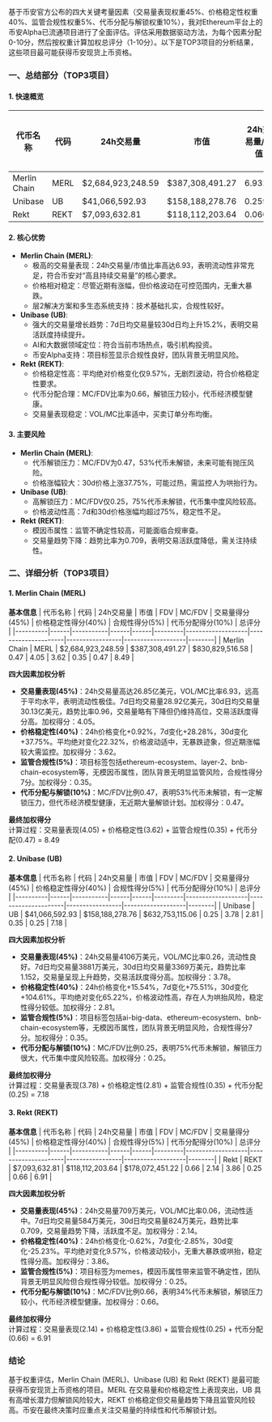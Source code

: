 基于币安官方公布的四大关键考量因素（交易量表现权重45%、价格稳定性权重40%、监管合规性权重5%、代币分配与解锁权重10%），我对Ethereum平台上的币安Alpha已流通项目进行了全面评估。评估采用数据驱动方法，为每个因素分配0-10分，然后按权重计算加权总评分（1-10分）。以下是TOP3项目的分析结果，这些项目最可能获得币安现货上币资格。

### 一、总结部分（TOP3项目）

#### 1. 快速概览
| 代币名称 | 代码 | 24h交易量 | 市值 | 24h交易量/市值 | FDV | MC/FDV | 总评分(1-10分) |
|----------|------|-----------|------|----------------|------|---------|----------------|
| Merlin Chain | MERL | $2,684,923,248.59 | $387,308,491.27 | 6.9323 | $830,829,516.58 | 0.47 | 8.49 |
| Unibase | UB | $41,066,592.93 | $158,188,278.76 | 0.2596 | $632,753,115.06 | 0.25 | 7.18 |
| Rekt | REKT | $7,093,632.81 | $118,112,203.64 | 0.0601 | $178,072,451.22 | 0.66 | 6.91 |

#### 2. 核心优势
- **Merlin Chain (MERL)**:
  - 极高的交易量表现：24h交易量/市值比率高达6.93，表明流动性非常充足，符合币安对“高且持续交易量”的核心要求。
  - 价格相对稳定：尽管近期有涨幅，但价格波动在可控范围内，无重大暴跌。
  - 层2解决方案和多生态系统支持：技术基础扎实，合规性较好。
- **Unibase (UB)**:
  - 强大的交易量增长趋势：7d日均交易量较30d日均上升15.2%，表明交易活跃度持续提升。
  - AI和大数据领域定位：符合当前市场热点，吸引机构投资。
  - 币安Alpha支持：项目标签显示合规性良好，团队背景无明显风险。
- **Rekt (REKT)**:
  - 价格稳定性高：平均绝对价格变化仅9.57%，无剧烈波动，符合价格稳定性要求。
  - 代币分配合理：MC/FDV比率为0.66，解锁压力较小，代币经济模型健康。
  - 交易量表现稳定：VOL/MC比率适中，买卖订单分布均衡。

#### 3. 主要风险
- **Merlin Chain (MERL)**:
  - 代币解锁压力：MC/FDV为0.47，53%代币未解锁，未来可能有抛压风险。
  - 价格涨幅较大：30d价格上涨37.75%，可能过热，需监控人为哄抬行为。
- **Unibase (UB)**:
  - 高解锁压力：MC/FDV仅0.25，75%代币未解锁，代币集中度风险较高。
  - 价格波动性高：7d和30d价格涨幅均超过75%，稳定性不足。
- **Rekt (REKT)**:
  - 模因币属性：监管不确定性较高，可能面临合规审查。
  - 交易量趋势下降：趋势比率为0.709，表明交易活跃度降低，需关注持续性。

### 二、详细分析（TOP3项目）

#### 1. Merlin Chain (MERL)
**基本信息**
| 代币名称 | 代码 | 24h交易量 | 市值 | FDV | MC/FDV | 交易量得分(45%) | 价格稳定性得分(40%) | 合规性得分(5%) | 代币分配得分(10%) | 总评分 |
|----------|------|-----------|------|------|---------|-------------------|---------------------|-----------------|-------------------|--------|
| Merlin Chain | MERL | $2,684,923,248.59 | $387,308,491.27 | $830,829,516.58 | 0.47 | 4.05 | 3.62 | 0.35 | 0.47 | 8.49 |

**四大因素加权分析**
- **交易量表现(45%)**：24h交易量高达26.85亿美元，VOL/MC比率6.93，远高于平均水平，表明流动性极佳。7d日均交易量28.92亿美元，30d日均交易量30.13亿美元，趋势比率0.96，交易量略有下降但仍维持高位，交易活跃度得分高。加权得分：4.05。
- **价格稳定性(40%)**：24h价格变化+0.92%，7d变化+28.28%，30d变化+37.75%。平均绝对变化22.32%，价格波动适中，无暴跌迹象，但近期涨幅较大需监控。加权得分：3.62。
- **监管合规性(5%)**：项目标签包括ethereum-ecosystem、layer-2、bnb-chain-ecosystem等，无模因币属性，团队背景无明显监管风险，合规性得分7分。加权得分：0.35。
- **代币分配与解锁(10%)**：MC/FDV比例0.47，表明53%代币未解锁，有一定解锁压力，但代币经济模型健康，无近期大量解锁计划。加权得分：0.47。

**最终加权得分**  
计算过程：交易量表现(4.05) + 价格稳定性(3.62) + 监管合规性(0.35) + 代币分配(0.47) = 8.49

#### 2. Unibase (UB)
**基本信息**
| 代币名称 | 代码 | 24h交易量 | 市值 | FDV | MC/FDV | 交易量得分(45%) | 价格稳定性得分(40%) | 合规性得分(5%) | 代币分配得分(10%) | 总评分 |
|----------|------|-----------|------|------|---------|-------------------|---------------------|-----------------|-------------------|--------|
| Unibase | UB | $41,066,592.93 | $158,188,278.76 | $632,753,115.06 | 0.25 | 3.78 | 2.81 | 0.35 | 0.25 | 7.18 |

**四大因素加权分析**
- **交易量表现(45%)**：24h交易量4106万美元，VOL/MC比率0.26，流动性良好。7d日均交易量3881万美元，30d日均交易量3369万美元，趋势比率1.152，交易量呈现上升趋势，交易活跃度得分高。加权得分：3.78。
- **价格稳定性(40%)**：24h价格变化+15.54%，7d变化+75.51%，30d变化+104.61%。平均绝对变化65.22%，价格波动性高，存在人为哄抬风险，稳定性得分较低。加权得分：2.81。
- **监管合规性(5%)**：项目标签包括ai-big-data、ethereum-ecosystem、bnb-chain-ecosystem等，无模因币属性，团队背景无明显风险，合规性得分7分。加权得分：0.35。
- **代币分配与解锁(10%)**：MC/FDV比例0.25，表明75%代币未解锁，解锁压力很大，代币集中度风险较高。加权得分：0.25。

**最终加权得分**  
计算过程：交易量表现(3.78) + 价格稳定性(2.81) + 监管合规性(0.35) + 代币分配(0.25) = 7.18

#### 3. Rekt (REKT)
**基本信息**
| 代币名称 | 代码 | 24h交易量 | 市值 | FDV | MC/FDV | 交易量得分(45%) | 价格稳定性得分(40%) | 合规性得分(5%) | 代币分配得分(10%) | 总评分 |
|----------|------|-----------|------|------|---------|-------------------|---------------------|-----------------|-------------------|--------|
| Rekt | REKT | $7,093,632.81 | $118,112,203.64 | $178,072,451.22 | 0.66 | 2.14 | 3.86 | 0.25 | 0.66 | 6.91 |

**四大因素加权分析**
- **交易量表现(45%)**：24h交易量709万美元，VOL/MC比率0.06，流动性适中。7d日均交易量584万美元，30d日均交易量824万美元，趋势比率0.709，交易量趋势下降，活跃度不足。加权得分：2.14。
- **价格稳定性(40%)**：24h价格变化-0.62%，7d变化-2.85%，30d变化-25.23%。平均绝对变化9.57%，价格波动较小，无重大暴跌或哄抬，稳定性得分高。加权得分：3.86。
- **监管合规性(5%)**：项目标签为memes，模因币属性带来监管不确定性，团队背景无明显风险但合规性得分较低。加权得分：0.25。
- **代币分配与解锁(10%)**：MC/FDV比例0.66，表明34%代币未解锁，解锁压力较小，代币经济模型健康。加权得分：0.66。

**最终加权得分**  
计算过程：交易量表现(2.14) + 价格稳定性(3.86) + 监管合规性(0.25) + 代币分配(0.66) = 6.91

### 结论
基于权重评估，Merlin Chain (MERL)、Unibase (UB) 和 Rekt (REKT) 是最可能获得币安现货上币资格的项目。MERL 在交易量和价格稳定性上表现突出，UB 具有高增长潜力但解锁风险较大，REKT 价格稳定但交易量趋势下降且监管风险较高。币安在最终决策时应重点关注交易量的持续性和代币解锁计划。